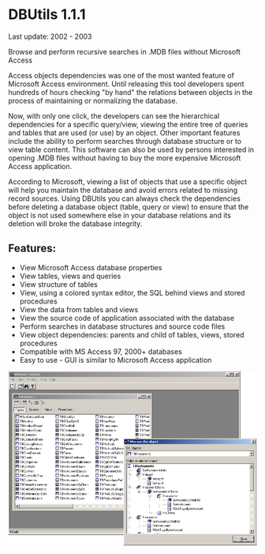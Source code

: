 DBUtils 1.1.1
=============

Last update: 2002 - 2003

Browse and perform recursive searches in .MDB files without Microsoft Access

Access objects dependencies was one of the most wanted feature of Microsoft Access environment. Until releasing this tool developers spent hundreds of hours checking "by hand" the relations between objects in the process of maintaining or normalizing the database.

Now, with only one click, the developers can see the hierarchical dependencies for a specific query/view, viewing the entire tree of queries and tables that are used (or use) by an object. Other important features include the ability to perform searches through database structure or to view table content. This software can also be used by persons interested in opening .MDB files without having to buy the more expensive Microsoft Access application.

According to Microsoft, viewing a list of objects that use a specific object will help you maintain the database and avoid errors related to missing record sources. Using DBUtils you can always check the dependencies before deleting a database object (table, query or view) to ensure that the object is not used somewhere else in your database relations and its deletion will broke the database integrity.

Features:
---------

- View Microsoft Access database properties 
- View tables, views and queries 
- View structure of tables 
- View, using a colored syntax editor, the SQL behind views and stored procedures 
- View the data from tables and views 
- View the source code of application associated with the database 
- Perform searches in database structures and source code files 
- View object dependencies: parents and child of tables, views, stored procedures 
- Compatible with MS Access 97, 2000+ databases 
- Easy to use - GUI is similar to Microsoft Access application 

![Screenshot](img/screenshot.png)
